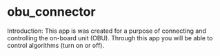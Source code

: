 # obu_connector

Introduction: 
  This app is was created for a purpose of connecting and controlling the on-board unit (OBU). Through this app you will be able to control algorithms (turn on or off).
  
